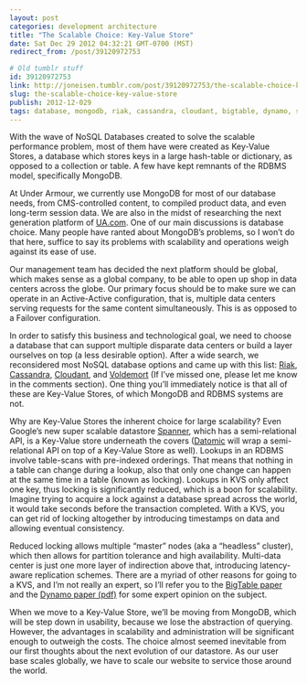 ```yaml
---
layout: post
categories: development architecture
title: "The Scalable Choice: Key-Value Store"
date: Sat Dec 29 2012 04:32:21 GMT-0700 (MST)
redirect_from: /post/39120972753

# Old tumblr stuff
id: 39120972753
link: http://joneisen.tumblr.com/post/39120972753/the-scalable-choice-key-value-store
slug: the-scalable-choice-key-value-store
publish: 2012-12-029
tags: database, mongodb, riak, cassandra, cloudant, bigtable, dynamo, scalability, multi-datacenter, voldemort, nosql, rdbms, key-value store
---
```



With the wave of NoSQL Databases created to solve the scalable performance problem, most of them have were created as Key-Value Stores, a database which stores keys in a large hash-table or dictionary, as opposed to a collection or table. A few have kept remnants of the RDBMS model, specifically MongoDB.

At Under Armour, we currently use MongoDB for most of our database needs, from CMS-controlled content, to compiled product data, and even long-term session data. We are also in the midst of researching the next generation platform of [UA.com](http://ua.com). One of our main discussions is database choice. Many people have ranted about MongoDB’s problems, so I won’t do that here, suffice to say its problems with scalability and operations weigh against its ease of use.

Our management team has decided the next platform should be global, which makes sense as a global company, to be able to open up shop in data centers across the globe. Our primary focus should be to make sure we can operate in an Active-Active configuration, that is, multiple data centers serving requests for the same content simultaneously. This is as opposed to a Failover configuration.

In order to satisfy this business and technological goal, we need to choose a database that can support multiple disparate data centers or build a layer ourselves on top (a less desirable option). After a wide search, we reconsidered most NoSQL database options and came up with this list: [Riak](http://basho.com/products/riak-overview/), [Cassandra](http://cassandra.apache.org), [Cloudant](http://cloudant.com), and [Voldemort](http://www.project-voldemort.com/voldemort/) (If I’ve missed one, please let me know in the comments section). One thing you’ll immediately notice is that all of these are Key-Value Stores, of which MongoDB and RDBMS systems are not.

Why are Key-Value Stores the inherent choice for large scalability? Even Google’s new super scalable datastore [Spanner](http://research.google.com/archive/spanner.html), which has a semi-relational API, is a Key-Value store underneath the covers ([Datomic](http://www.datomic.com/overview.html) will wrap a semi-relational API on top of a Key-Value Store as well). Lookups in an RDBMS involve table-scans with pre-indexed orderings. That means that nothing in a table can change during a lookup, also that only one change can happen at the same time in a table (known as locking). Lookups in KVS only affect one key, thus locking is significantly reduced, which is a boon for scalability. Imagine trying to acquire a lock against a database spread across the world, it would take seconds before the transaction completed. With a KVS, you can get rid of locking altogether by introducing timestamps on data and allowing eventual consistency.

Reduced locking allows multiple “master” nodes (aka a “headless” cluster), which then allows for partition tolerance and high availability. Multi-data center is just one more layer of indirection above that, introducing latency-aware replication schemes. There are a myriad of other reasons for going to a KVS, and I’m not really an expert, so I’ll refer you to the [BigTable paper](http://research.google.com/archive/bigtable.html) and the [Dynamo paper (pdf)](http://www.allthingsdistributed.com/files/amazon-dynamo-sosp2007.pdf) for some expert opinion on the subject.

When we move to a Key-Value Store, we’ll be moving from MongoDB, which will be step down in usability, because we lose the abstraction of querying. However, the advantages in scalability and administration will be significant enough to outweigh the costs. The choice almost seemed inevitable from our first thoughts about the next evolution of our datastore. As our user base scales globally, we have to scale our website to service those around the world.


